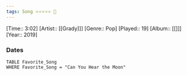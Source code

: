 ```yaml
---
tags: Song ⭐⭐⭐⭐⭐ 💛
---
```

[Time:: 3:02]
[Artist:: [[Grady]]]
[Genre:: Pop]
[Played:: 19]
[Album:: [[]]]
[Year:: 2019]
### Dates
````dataview
TABLE Favorite_Song
WHERE Favorite_Song = "Can You Hear the Moon"
````